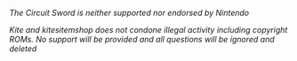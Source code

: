 _The Circuit Sword is neither supported nor endorsed by Nintendo_

_Kite and kitesitemshop does not condone illegal activity including copyright ROMs. No support will be provided and all questions will be ignored and deleted_